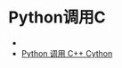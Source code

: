 # Python调用C

* [](https://www.yanxurui.cc/posts/python/2017-06-18-3-ways-of-calling-c-functions-from-python/)
* [Python 调用 C++ Cython](https://iqhy.github.io/posts/2020/0228155601/)
